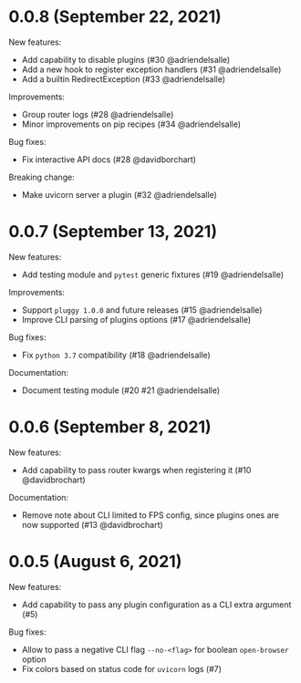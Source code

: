 0.0.8 (September 22, 2021)
========================

New features:
- Add capability to disable plugins (#30 @adriendelsalle)
- Add a new hook to register exception handlers (#31 @adriendelsalle)
- Add a builtin RedirectException (#33 @adriendelsalle)

Improvements:
- Group router logs (#28 @adriendelsalle)
- Minor improvements on pip recipes (#34 @adriendelsalle)

Bug fixes:
- Fix interactive API docs (#28 @davidborchart)

Breaking change:
- Make uvicorn server a plugin (#32 @adriendelsalle)

0.0.7 (September 13, 2021)
========================

New features:
- Add testing module and `pytest` generic fixtures (#19 @adriendelsalle)

Improvements:
- Support `pluggy 1.0.0` and future releases (#15 @adriendelsalle)
- Improve CLI parsing of plugins options (#17 @adriendelsalle)

Bug fixes:
- Fix `python 3.7` compatibility (#18 @adriendelsalle)

Documentation:
- Document testing module (#20 #21 @adriendelsalle)

0.0.6 (September 8, 2021)
========================

New features:
- Add capability to pass router kwargs when registering it (#10 @davidbrochart)

Documentation:
- Remove note about CLI limited to FPS config, since plugins ones are now supported (#13 @davidbrochart)

0.0.5 (August 6, 2021)
======================

New features:
- Add capability to pass any plugin configuration as a CLI extra argument (#5)

Bug fixes:
- Allow to pass a negative CLI flag `--no-<flag>` for boolean `open-browser` option
- Fix colors based on status code for `uvicorn` logs (#7)
